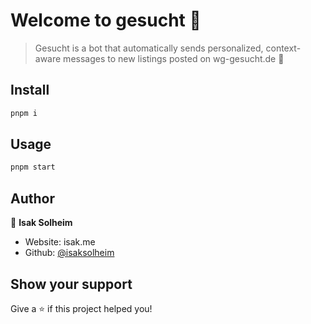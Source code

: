# Welcome to gesucht 👋

> Gesucht is a bot that automatically sends personalized, context-aware messages to new listings posted on wg-gesucht.de 🤖

## Install

```sh
pnpm i
```

## Usage

```sh
pnpm start
```

## Author

👤 **Isak Solheim**

* Website: isak.me
* Github: [@isaksolheim](https://github.com/isaksolheim)

## Show your support

Give a ⭐️ if this project helped you!

